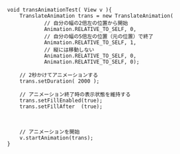 	void transAnimationTest( View v ){        TranslateAnimation trans = new TranslateAnimation(                // 自分の幅の2倍左の位置から開始                Animation.RELATIVE_TO_SELF, 0,                // 自分の幅の5倍左の位置（元の位置）で終了                Animation.RELATIVE_TO_SELF, 1,                // 縦には移動しない                Animation.RELATIVE_TO_SELF, 0,                Animation.RELATIVE_TO_SELF, 0);        // 2秒かけてアニメーションする        trans.setDuration( 2000 );        // アニメーション終了時の表示状態を維持する        trans.setFillEnabled(true);        trans.setFillAfter  (true);        // アニメーションを開始        v.startAnimation(trans);    }